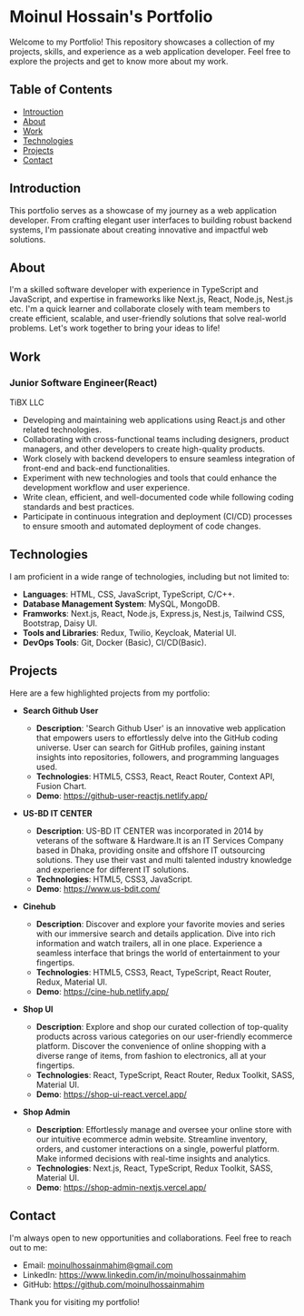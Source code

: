 # Moinul Hossain's Portfolio

Welcome to my Portfolio! This repository showcases a collection of my projects, skills, and experience as a web application developer. Feel free to explore the projects and get to know more about my work.

## Table of Contents

- [Introuction](#introduction)
- [About](#about)
- [Work](#work)
- [Technologies](#skills)
- [Projects](#Projects)
- [Contact](#contact)

## Introduction

This portfolio serves as a showcase of my journey as a web application developer. From crafting elegant user interfaces to building robust backend systems, I'm passionate about creating innovative and impactful web solutions.

## About

I'm a skilled software developer with experience in TypeScript and JavaScript, and expertise in frameworks like Next.js, React, Node.js, Nest.js etc. I'm a quick learner and collaborate closely with team members to create efficient, scalable, and user-friendly solutions that solve real-world problems. Let's work together to bring your ideas to life!

## Work

### Junior Software Engineer(React)
TiBX LLC
 -   Developing and maintaining web applications using React.js and other related technologies.
-   Collaborating with cross-functional teams including designers, product managers, and other developers to create high-quality products.
-   Work closely with backend developers to ensure seamless integration of front-end and back-end functionalities.
-   Experiment with new technologies and tools that could enhance the development workflow and user experience.
-   Write clean, efficient, and well-documented code while following coding standards and best practices.
-   Participate in continuous integration and deployment (CI/CD) processes to ensure smooth and automated deployment of code changes.

## Technologies

I am proficient in a wide range of technologies, including but not limited to:

- **Languages**: HTML, CSS, JavaScript, TypeScript, C/C++.
- **Database Management System**: MySQL, MongoDB.
- **Framworks**: Next.js, React, Node.js, Express.js, Nest.js, Tailwind CSS, Bootstrap, Daisy UI.
- **Tools and Libraries**: Redux, Twilio, Keycloak, Material UI.
- **DevOps Tools**: Git, Docker (Basic), CI/CD(Basic).

## Projects

Here are a few highlighted projects from my portfolio:

- **Search Github User**
  - **Description**: 'Search Github User' is an innovative web application that empowers users to effortlessly delve into the 	    		GitHub coding universe. User can search for GitHub profiles, gaining instant insights into repositories, followers, and programming languages used.
  - **Technologies**: HTML5, CSS3, React, React Router, Context API, Fusion Chart.
  - **Demo**: https://github-user-reactjs.netlify.app/

- **US-BD IT CENTER**
  - **Description**: US-BD IT CENTER was incorporated in 2014 by veterans of the software & Hardware.It is an IT Services Company based in Dhaka, providing onsite and offshore IT outsourcing solutions. They use their vast and multi talented industry knowledge and experience for different IT solutions.
  - **Technologies**: HTML5, CSS3, JavaScript.
  - **Demo**: https://www.us-bdit.com/

- **Cinehub**
  - **Description**: Discover and explore your favorite movies and series with our immersive search and details application. Dive into rich information and watch trailers, all in one place. Experience a seamless interface that brings the world of entertainment to your fingertips.
  - **Technologies**: HTML5, CSS3, React, TypeScript, React Router, Redux, Material UI.
  - **Demo**: https://cine-hub.netlify.app/

- **Shop UI**
  - **Description**: Explore and shop our curated collection of top-quality products across various categories on our user-friendly ecommerce platform. Discover the convenience of online shopping with a diverse range of items, from fashion to electronics, all at your fingertips.
  - **Technologies**: React, TypeScript, React Router, Redux Toolkit,  SASS, Material UI.
  - **Demo**: https://shop-ui-react.vercel.app/

- **Shop Admin**
  - **Description**: Effortlessly manage and oversee your online store with our intuitive ecommerce admin website. Streamline inventory, orders, and customer interactions on a single, powerful platform. Make informed decisions with real-time insights and analytics.
  - **Technologies**: Next.js, React, TypeScript, Redux Toolkit,  SASS, Material UI.
  - **Demo**: https://shop-admin-nextjs.vercel.app/

## Contact

I'm always open to new opportunities and collaborations. Feel free to reach out to me:

- Email: moinulhossainmahim@gmail.com
- LinkedIn: https://www.linkedin.com/in/moinulhossainmahim
- GitHub: https://github.com/moinulhossainmahim

Thank you for visiting my portfolio!
